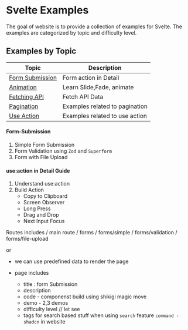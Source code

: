 # Svelte Examples

The goal of website is to provide a collection of examples for Svelte. The examples are categorized by topic and difficulty level.

## Examples by Topic

| Topic                               | Description                    |
| ----------------------------------- | ------------------------------ |
| [Form Submission](#form-submission) | Form action in Detail          |
| [Animation](#animation)             | Learn Slide,Fade, animate      |
| [Fetching API](#fetching-api)       | Fetch API Data                 |
| [Pagination](#pagination)           | Examples related to pagination |
| [Use Action](#use-action)           | Examples related to use action |

#### Form-Submission

1.  Simple Form Submission
2.  Form Validation using `Zod` and `Superform`
3.  Form with File Upload

#### use:action in Detail Guide

1. Understand use:action
2. Build Action
   - Copy to Clipboard
   - Screen Observer
   - Long Press
   - Drag and Drop
   - Next Input Focus

Routes includes
/ main route
/ forms
/ forms/simple
/ forms/validation
/ forms/file-upload

or

- we can use predefined data to render the page

- page includes
  - title : form Submission
  - description
  - code - componenst build using shikigi magic move
  - demo - 2,3 demos
  - difficulty level // let see
  - tags for search based stuff when using `search` feature `command - shadcn` in website

